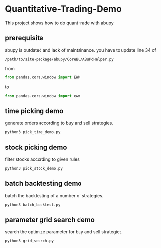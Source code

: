 # Quantitative-Trading-Demo
This project shows how to do quant trade with abupy

## prerequisite

abupy is outdated and lack of maintainance. you have to update line 34 of

```shell
/path/to/site-package/abupy/CoreBu/ABuPdHelper.py
```

from 

```python
from pandas.core.window import EWM
```
to

```python
from pandas.core.window import ewm
```

## time picking demo

generate orders according to buy and sell strategies.

```python
python3 pick_time_demo.py
```

## stock picking demo

filter stocks according to given rules.

```python
python3 pick_stock_demo.py
```

## batch backtesting demo

batch the backtesting of a number of strategies.

```python
python3 batch_backtest.py
```

## parameter grid search demo

search the optimize parameter for buy and sell strategies.

```python
python3 grid_search.py
```
